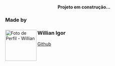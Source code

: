 <h4 align="center">
      Projeto em construção...
</h4>

### Made by
<div>
    <img align="left" width="100px" src="https://avatars.githubusercontent.com/u/85208822?v=4" alt="Foto de Perfil - Willian" class="profile-photo">
    <div>
        <h3>Willian Igor</h3>
        <a href="https://github.com/Willianprof" target="_blank">Github</a>
    </div>
</div>